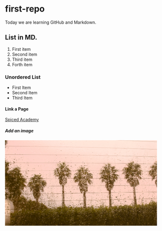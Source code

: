 # first-repo
Today we are learning GitHub and Markdown.

## List in MD.

1. First item
2. Second item
3. Third item
4. Forth item

### Unordered List

- First Item
- Second Item
- Third Item

#### Link a Page

[Spiced Academy](https://www.spiced-academy.com)

##### Add an image

![palm_trees](IMG_0469.JPG)
